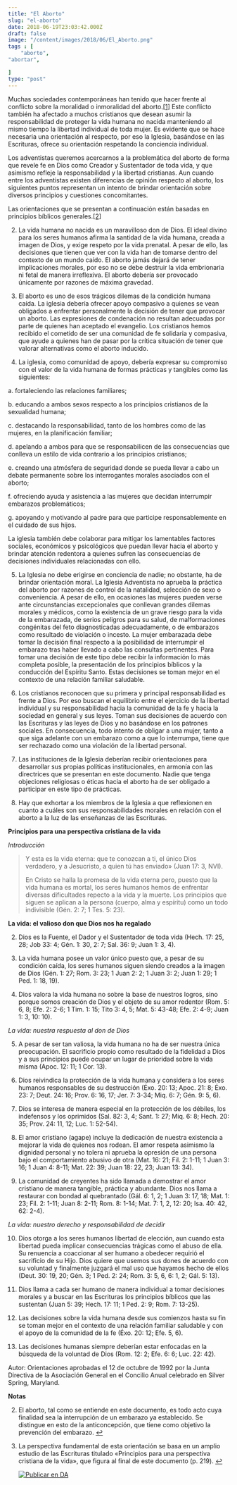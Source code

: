 ```yaml
---
title: "El Aborto"
slug: "el-aborto"
date: 2018-06-19T23:03:42.000Z
draft: false
image: "/content/images/2018/06/El_Aborto.png"
tags : [
    "aborto",
"abortar",

]
type: "post"
---
```


   Muchas sociedades contemporáneas han tenido que hacer frente al conflicto sobre la moralidad o inmoralidad del aborto.[[1]](#fn1) Este conflicto también ha afectado a muchos cristianos que desean asumir la responsabilidad de proteger la vida humana no nacida manteniendo al mismo tiempo la libertad individual de toda mujer. Es evidente que se hace necesaria una orientación al respecto, por eso la Iglesia, basándose en las Escrituras, ofrece su orientación respetando la conciencia individual.

 Los adventistas queremos acercarnos a la problemática del aborto de forma que revele fe en Dios como Creador y Sustentador de toda vida, y que asimismo refleje la responsabilidad y la libertad cristianas. Aun cuando entre los adventistas existen diferencias de opinión respecto al aborto, los siguientes puntos representan un intento de brindar orientación sobre diversos principios y cuestiones concomitantes.

 Las orientaciones que se presentan a continuación están basadas en principios bíblicos generales.[[2]](#fn2)

 
 2.  La vida humana no nacida es un maravilloso don de Dios. El ideal divino para los seres humanos afirma la santidad de la vida humana, creada a imagen de Dios, y exige respeto por la vida prenatal. A pesar de ello, las decisiones que tienen que ver con la vida han de tomarse dentro del contexto de un mundo caído. El aborto jamás dejará de tener implicaciones morales, por eso no se debe destruir la vida embrionaria ni fetal de manera irreflexiva. El aborto debería ser provocado únicamente por razones de máxima gravedad.

 
 4.  El aborto es uno de esos trágicos dilemas de la condición humana caída. La iglesia debería ofrecer apoyo compasivo a quienes se vean obligados a enfrentar personalmente la decisión de tener que provocar un aborto. Las expresiones de condenación no resultan adecuadas por parte de quienes han aceptado el evangelio. Los cristianos hemos recibido el cometido de ser una comunidad de fe solidaria y compasiva, que ayude a quienes han de pasar por la crítica situación de tener que valorar alternativas como el aborto inducido.

 
 6.  La iglesia, como comunidad de apoyo, debería expresar su compromiso con el valor de la vida humana de formas prácticas y tangibles como las siguientes:

 
 
 a. fortaleciendo las relaciones familiares;

 b. educando a ambos sexos respecto a los principios cristianos de la sexualidad humana;

 c. destacando la responsabilidad, tanto de los hombres como de las mujeres, en la planificación familiar;

 d. apelando a ambos para que se responsabilicen de las consecuencias que conlleva un estilo de vida contrario a los principios cristianos;

 e. creando una atmósfera de seguridad donde se pueda llevar a cabo un debate permanente sobre los interrogantes morales asociados con el aborto;

 f. ofreciendo ayuda y asistencia a las mujeres que decidan interrumpir embarazos problemáticos;

 g. apoyando y motivando al padre para que participe responsablemente en el cuidado de sus hijos.

 La iglesia también debe colaborar para mitigar los lamentables factores sociales, económicos y psicológicos que puedan llevar hacia el aborto y brindar atención redentora a quienes sufren las consecuencias de decisiones individuales relacionadas con ello.

 
 5.  La Iglesia no debe erigirse en conciencia de nadie; no obstante, ha de brindar orientación moral. La Iglesia Adventista no aprueba la práctica del aborto por razones de control de la natalidad, selección de sexo o conveniencia. A pesar de ello, en ocasiones las mujeres pueden verse ante circunstancias excepcionales que conllevan grandes dilemas morales y médicos, como la existencia de un grave riesgo para la vida de la embarazada, de serios peligros para su salud, de malformaciones congénitas del feto diagnosticadas adecuadamente, o de embarazos como resultado de violación o incesto. La mujer embarazada debe tomar la decisión final respecto a la posibilidad de interrumpir el embarazo tras haber llevado a cabo las consultas pertinentes. Para tomar una decisión de este tipo debe recibir la información lo más completa posible, la presentación de los principios bíblicos y la conducción del Espíritu Santo. Estas decisiones se toman mejor en el contexto de una relación familiar saludable.

 
 7.  Los cristianos reconocen que su primera y principal responsabilidad es frente a Dios. Por eso buscan el equilibrio entre el ejercicio de la libertad individual y su responsabilidad hacia la comunidad de la fe y hacia la sociedad en general y sus leyes. Toman sus decisiones de acuerdo con las Escrituras y las leyes de Dios y no basándose en los patrones sociales. En consecuencia, todo intento de obligar a una mujer, tanto a que siga adelante con un embarazo como a que lo interrumpa, tiene que ser rechazado como una violación de la libertad personal.

 
 9.  Las instituciones de la Iglesia deberían recibir orientaciones para desarrollar sus propias políticas institucionales, en armonía con las directrices que se presentan en este documento. Nadie que tenga objeciones religiosas o éticas hacia el aborto ha de ser obligado a participar en este tipo de prácticas.

 
 11.  Hay que exhortar a los miembros de la Iglesia a que reflexionen en cuanto a cuáles son sus responsabilidades morales en relación con el aborto a la luz de las enseñanzas de las Escrituras.

 
 
 **Principios para una perspectiva cristiana de la vida**

 *Introducción*

 
>  Y esta es la vida eterna: que te conozcan a ti, el único Dios verdadero, y a Jesucristo, a quien tú has enviado» (Juan 17: 3, NVI).
> 
>   En Cristo se halla la promesa de la vida eterna pero, puesto que la vida humana es mortal, los seres humanos hemos de enfrentar diversas dificultades repecto a la vida y la muerte. Los principios que siguen se aplican a la persona (cuerpo, alma y espíritu) como un todo indivisible (Gén. 2: 7; 1 Tes. 5: 23).

 **La vida: el valioso don que Dios nos ha regalado**

 
 2.  Dios es la Fuente, el Dador y el Sustentador de toda vida (Hech. 17: 25, 28; Job 33: 4; Gén. 1: 30, 2: 7; Sal. 36: 9; Juan 1: 3, 4).

 
 4.  La vida humana posee un valor único puesto que, a pesar de su condición caída, los seres humanos siguen siendo creados a la imagen de Dios (Gén. 1: 27; Rom. 3: 23; 1 Juan 2: 2; 1 Juan 3: 2; Juan 1: 29; 1 Ped. 1: 18, 19).

 
 6.  Dios valora la vida humana no sobre la base de nuestros logros, sino porque somos creación de Dios y el objeto de su amor redentor (Rom. 5: 6, 8; Efe. 2: 2-6; 1 Tim. 1: 15; Tito 3: 4, 5; Mat. 5: 43-48; Efe. 2: 4-9; Juan 1: 3, 10: 10).

 
 
 *La vida: nuestra respuesta al don de Dios*

 
 5.  A pesar de ser tan valiosa, la vida humana no ha de ser nuestra única preocupación. El sacrificio propio como resultado de la fidelidad a Dios y a sus principios puede ocupar un lugar de prioridad sobre la vida misma (Apoc. 12: 11; 1 Cor. 13).

 
 7.  Dios reivindica la protección de la vida humana y considera a los seres humanos responsables de su destrucción (Éxo. 20: 13; Apoc. 21: 8; Éxo. 23: 7; Deut. 24: 16; Prov. 6: 16, 17; Jer. 7: 3-34; Miq. 6: 7; Gén. 9: 5, 6).

 
 9.  Dios se interesa de manera especial en la protección de los débiles, los indefensos y los oprimidos (Sal. 82: 3, 4; Sant. 1: 27; Miq. 6: 8; Hech. 20: 35; Prov. 24: 11, 12; Luc. 1: 52-54).

 
 11.  El amor cristiano (agape) incluye la dedicación de nuestra existencia a mejorar la vida de quienes nos rodean. El amor respeta asimismo la dignidad personal y no tolera ni aprueba la opresión de una persona bajo el comportamiento abusivo de otra (Mat. 16: 21; Fil. 2: 1-11; 1 Juan 3: 16; 1 Juan 4: 8-11; Mat. 22: 39; Juan 18: 22, 23; Juan 13: 34).

 
 13.  La comunidad de creyentes ha sido llamada a demostrar el amor cristiano de manera tangible, práctica y abundante. Dios nos llama a restaurar con bondad al quebrantado (Gál. 6: 1, 2; 1 Juan 3: 17, 18; Mat. 1: 23; Fil. 2: 1-11; Juan 8: 2-11; Rom. 8: 1-14; Mat. 7: 1, 2, 12: 20; Isa. 40: 42, 62: 2-4).

 
 
 *La vida: nuestro derecho y responsabilidad de decidir*

 
 10.  Dios otorga a los seres humanos libertad de elección, aun cuando esta libertad pueda implicar consecuencias trágicas como el abuso de ella. Su renuencia a coaccionar al ser humano a obedecer requirió el sacrificio de su Hijo. Dios quiere que usemos sus dones de acuerdo con su voluntad y finalmente juzgará el mal uso que hayamos hecho de ellos (Deut. 30: 19, 20; Gén. 3; 1 Ped. 2: 24; Rom. 3: 5, 6, 6: 1, 2; Gál. 5: 13).

 
 12.  Dios llama a cada ser humano de manera individual a tomar decisiones morales y a buscar en las Escrituras los principios bíblicos que las sustentan (Juan 5: 39; Hech. 17: 11; 1 Ped. 2: 9; Rom. 7: 13-25).

 
 14.  Las decisiones sobre la vida humana desde sus comienzos hasta su fin se toman mejor en el contexto de una relación familiar saludable y con el apoyo de la comunidad de la fe (Éxo. 20: 12; Efe. 5, 6).

 
 16.  Las decisiones humanas siempre deberían estar enfocadas en la búsqueda de la voluntad de Dios (Rom. 12: 2; Efe. 6: 6; Luc. 22: 42).

 
 
 Autor: Orientaciones aprobadas el 12 de octubre de 1992 por la Junta Directiva de la Asociación General en el Concilio Anual celebrado en Silver Spring, Maryland.

 **Notas**

   
 2. El aborto, tal como se entiende en este documento, es todo acto cuya finalidad sea la interrupción de un embarazo ya establecido. Se distingue en esto de la anticoncepción, que tiene como objetivo la prevención del embarazo. [↩︎](#fnref1)

 
 4. La perspectiva fundamental de esta orientación se basa en un amplio estudio de las Escrituras titulado «Principios para una perspectiva cristiana de la vida», que figura al final de este documento (p. 219). [↩︎](#fnref2)

 
 
     [![Publicar en DA](/content/images/2020/06/Publicar_DA.png)](/quieres-publicar-en-da/) 